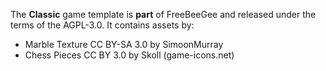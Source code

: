The **Classic** game template is <strong>part</strong> of FreeBeeGee and released under the terms of the AGPL-3.0. It contains assets by:

* Marble Texture CC BY-SA 3.0 by SimoonMurray
* Chess Pieces CC BY 3.0 by Skoll (game-icons.net)
